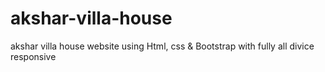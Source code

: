 # akshar-villa-house
akshar villa house website using Html, css &amp; Bootstrap with fully all divice responsive
